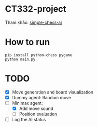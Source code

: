 # CT332-project
Tham khảo: [simple-chess-ai](https://github.com/lhartikk/simple-chess-ai)

# How to run
```
pip install python-chess pygame
python main.py
```

# TODO
- [x] Move generation and board visualization
- [x] Dummy agent: Random move
- [ ] Minimax agent:
    - [x] Add move sound
    - [ ] Position evaluation
- [ ] Log the AI status